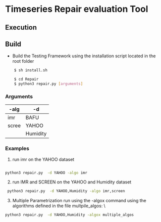 # Timeseries Repair evaluation Tool

## Execution
## Build

- Build the Testing Framework using the installation script located in the root folder 

```bash
    $ sh install.sh
```



```bash
    $ cd Repair
    $ python3 repair.py [arguments]
```

### Arguments

 | -alg  | -d  | 
 | -------- | -------- | 
 | imr    | BAFU        |  
 | scree  | YAHOO        |  
 |       | Humidity    |

 

[comment]: <> (### Results)

[comment]: <> (All results and plots will be added to `Results` folder. The accuracy results of all algorithms will be sequentially added for each scenario and dataset to: `Results/.../.../error/`. The runtime results of all algorithms will be added to: `Results/.../.../runtime/`. The plots of the recovered blocks will be added to the folder `Results/.../.../recovery/plots/`.)


### Examples
1. run imr on the YAHOO dataset
```bash

python3 repair.py  -d YAHOO -algo imr

```
2. run IMR and SCREEN on the YAHOO and Humidity dataset
```bash
 python3 repair.py  -d YAHOO,Humidity -algo imr,screen
```

3. Multiple Parametrization run using the -algox command 
 using the algorithms defined in the file multpile_algos: \

```bash
python3 repair.py  -d YAHOO,Humidity -algox multiple_algos
```